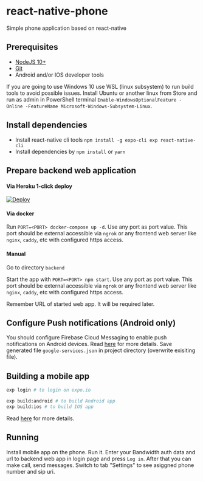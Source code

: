 
# react-native-phone

Simple phone application based on react-native

## Prerequisites
- [NodeJS 10+](https://nodejs.org/en/)
- [Git](https://git-scm.com/)
- Android and/or IOS developer tools

If you are going to use Windows 10 use WSL (linux subsystem) to run build tools to avoid possible issues. Install Ubuntu or another linux from Store and run as admin in PowerShell terminal `Enable-WindowsOptionalFeature -Online -FeatureName Microsoft-Windows-Subsystem-Linux`. 

## Install dependencies
 - Install react-native cli tools `npm install -g expo-cli exp react-native-cli`
 - Install dependencies by `npm install` or `yarn`
 

## Prepare backend web application

#### Via Heroku 1-click deploy

[![Deploy](https://www.herokucdn.com/deploy/button.svg)](https://heroku.com/deploy?template=https://github.com/BandwidthExamples/react-native-phone/tree/develop)

#### Via docker

Run `PORT=<PORT> docker-compose up -d`. Use any port as <PORT> port value. This port should be external accessible via `ngrok` or any frontend web server like `nginx`, `caddy`, etc with configured https access.

#### Manual

Go to directory `backend`

Start the app with `PORT=<PORT> npm start`. Use any port as <PORT> port value. This port should be external accessible via `ngrok` or any frontend web server like `nginx`, `caddy`, etc with configured https access.

Remember URL of started web app. It will be required later.

## Configure Push notifications (Android only)

You should configure Firebase Cloud Messaging to enable push notifications on Android devices. Read [here](https://docs.expo.io/versions/latest/guides/using-fcm) for more details. Save generated file `google-services.json` in project directory (overwrite exisiting file).


## Building a mobile app

```sh
exp login # to login on expo.io

exp build:android # to build Android app
exp build:ios # to build IOS app

```

Read [here](https://docs.expo.io/versions/v29.0.0/distribution/building-standalone-apps) for more details.

## Running

Install mobile app on the phone. Run it. Enter your Bandwidth auth data and url to backend web app in login page and press `Log in`. After that you can make call, send messages. Switch to tab "Settings" to see asiggned phone number and sip uri.